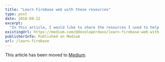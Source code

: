 ```yaml
---
title: "Learn Firebase web with these resources"
type: post
date: 2018-09-22
excerpt: 
  "In this article, I would like to share the resources I used to help me learn Firebase for web development."
existingUrl: https://medium.com/@developerdavo/learn-firebase-web-with-these-resources-c080b8f05603
publisherInfo: Published on Medium
url: /learn-firebase
---
```

This article has been moved to [Medium](https://medium.com/@developerdavo/learn-firebase-web-with-these-resources-c080b8f05603).